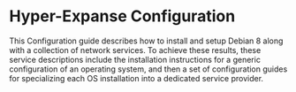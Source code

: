 # Hyper-Expanse Configuration

This Configuration guide describes how to install and setup Debian 8 along with a collection of network services. To achieve these results, these service descriptions include the installation instructions for a generic configuration of an operating system, and then a set of configuration guides for specializing each OS installation into a dedicated service provider.
